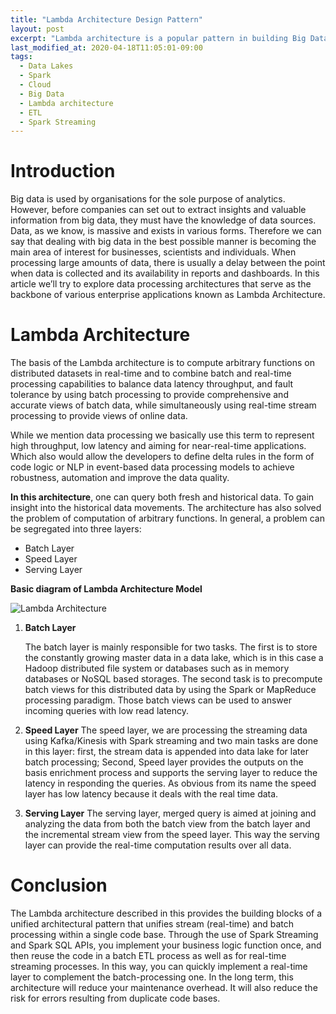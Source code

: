```yaml
---
title: "Lambda Architecture Design Pattern"
layout: post
excerpt: "Lambda architecture is a popular pattern in building Big Data pipelines. It is designed to handle massive quantities of data by taking advantage of both a batch layer (also called cold layer) and a stream-processing layer (also called hot layer)."
last_modified_at: 2020-04-18T11:05:01-09:00
tags:
  - Data Lakes
  - Spark
  - Cloud
  - Big Data
  - Lambda architecture
  - ETL
  - Spark Streaming
---
```



# Introduction

Big data is used by organisations for the sole purpose of analytics. However, before companies can set out to extract insights and valuable information from big data, they must have the knowledge of data sources. Data, as we know, is massive and exists in various forms. Therefore we can say that dealing with big data in the best possible manner is becoming the main area of interest for businesses, scientists and individuals. When processing large amounts of data, there is usually a delay between the point when data is collected and its availability in reports and dashboards. In this article we’ll try to explore data processing architectures that serve as the backbone of various enterprise applications known as Lambda Architecture.

# Lambda Architecture

The basis of the Lambda architecture is to compute arbitrary functions on distributed datasets in real-time and to combine batch and real-time processing capabilities to balance data latency throughput, and fault tolerance by using batch processing to provide comprehensive and accurate views of batch data, while simultaneously using real-time stream processing to provide views of online data.


While we mention data processing we basically use this term to represent high throughput, low latency and aiming for near-real-time applications. Which also would allow the developers to define delta rules in the form of code logic or NLP in event-based data processing models to achieve robustness, automation and improve the data quality.

**In this architecture**, one can query both fresh and historical data. To gain insight into the historical data movements. The architecture has also solved the problem of computation of arbitrary functions. In general, a problem can be segregated into three layers:

 - Batch Layer 
 - Speed Layer
 - Serving Layer

 **Basic diagram of Lambda Architecture Model**
 
![Lambda Architecture](https://github.com/gurditsingh/blog/blob/gh-pages/_screenshots/lambda.png?raw=true) 
 

 1. **Batch Layer**
 
	 The batch layer is mainly responsible for two tasks. The first is to store the constantly growing master data in a data lake, which is in this case a Hadoop distributed file system or databases such as in memory databases or NoSQL based storages. The second task is to precompute batch views for this distributed data by using the Spark or MapReduce processing paradigm. Those batch views can be used to answer incoming queries with low read latency.

 2. **Speed Layer**
The speed layer, we are processing the streaming data using Kafka/Kinesis with Spark streaming and two main tasks are done in this layer: first, the stream data is appended into data lake for later batch processing; Second, Speed layer provides the outputs on the basis enrichment process and supports the serving layer to reduce the latency in responding the queries. As obvious from its name the speed layer has low latency because it deals with the real time data.

 3. **Serving Layer**
The serving layer, merged query is aimed at joining and analyzing the data from both the batch view from the batch layer and the incremental stream view from the speed layer. This way the serving layer can provide the real-time computation results over all data.

# Conclusion
The Lambda architecture described in this provides the building blocks of a unified architectural pattern that unifies stream (real-time) and batch processing within a single code base. Through the use of Spark Streaming and Spark SQL APIs, you implement your business logic function once, and then reuse the code in a batch ETL process as well as for real-time streaming processes. In this way, you can quickly implement a real-time layer to complement the batch-processing one. In the long term, this architecture will reduce your maintenance overhead. It will also reduce the risk for errors resulting from duplicate code bases.
<!--stackedit_data:
eyJoaXN0b3J5IjpbODE5MTU1MTgwLC0xNjg1OTQ0NTEyLDg0MT
cxODYyMiw2MTQ2MDE1ODgsMTY5NTQ3NTkzMSwtMTY2MjY0OTg3
OCw0NTg4OTQyNzYsLTE4MTYwNTc2OTcsLTUzMjAyMzQzOCw0ND
MwNDQ1NjUsLTI1MjU5NzAxNl19
-->
